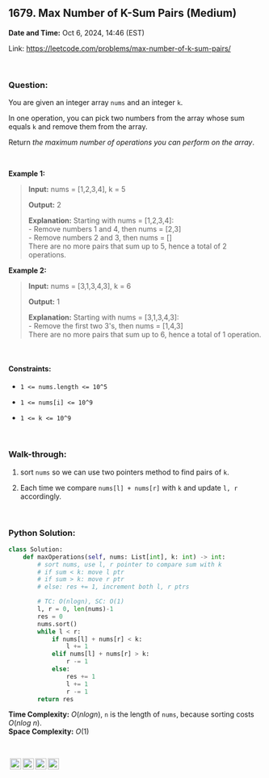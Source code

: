 ## 1679. Max Number of K-Sum Pairs (Medium)
**Date and Time:** Oct 6, 2024, 14:46 (EST)

Link: https://leetcode.com/problems/max-number-of-k-sum-pairs/

<br>

### Question:
You are given an integer array `nums` and an integer `k`.

In one operation, you can pick two numbers from the array whose sum equals `k` and remove them from the array.

Return _the maximum number of operations you can perform on the array_.

<br>

**Example 1:**
> **Input:** nums = [1,2,3,4], k = 5
> 
> **Output:** 2
>
> **Explanation:** Starting with nums = [1,2,3,4]: <br>
> \- Remove numbers 1 and 4, then nums = [2,3] <br>
> \- Remove numbers 2 and 3, then nums = [] <br>
> There are no more pairs that sum up to 5, hence a total of 2 operations.

**Example 2:**
> **Input:** nums = [3,1,3,4,3], k = 6
> 
> **Output:** 1
>
> **Explanation:** Starting with nums = [3,1,3,4,3]: <br>
> \- Remove the first two 3's, then nums = [1,4,3] <br>
> There are no more pairs that sum up to 6, hence a total of 1 operation.

<br>

#### Constraints:
* `1 <= nums.length <= 10^5`

* `1 <= nums[i] <= 10^9`

* `1 <= k <= 10^9`

<br>

### Walk-through: 
1. sort `nums` so we can use two pointers method to find pairs of `k`.

2. Each time we compare `nums[l] + nums[r]` with `k` and update `l, r` accordingly.

<br>

### Python Solution:
```python
class Solution:
    def maxOperations(self, nums: List[int], k: int) -> int:
        # sort nums, use l, r pointer to compare sum with k
        # if sum < k: move l ptr
        # if sum > k: move r ptr
        # else: res += 1, increment both l, r ptrs

        # TC: O(nlogn), SC: O(1)
        l, r = 0, len(nums)-1
        res = 0
        nums.sort()
        while l < r:
            if nums[l] + nums[r] < k:
                l += 1
            elif nums[l] + nums[r] > k:
                r -= 1
            else:
                res += 1
                l += 1
                r -= 1
        return res
```
**Time Complexity:** $O(nlogn)$, `n` is the length of `nums`, because sorting costs $O(nlog\ n)$. <br>
**Space Complexity:** $O(1)$

<br>

<img style="height:22px!important;margin-left:3px;vertical-align:text-bottom;" src="https://mirrors.creativecommons.org/presskit/icons/cc.svg?ref=chooser-v1" alt="CC BY-NC-SA" title="CC BY-NC-SA"><img style="height:22px!important;margin-left:3px;vertical-align:text-bottom;" src="https://mirrors.creativecommons.org/presskit/icons/by.svg?ref=chooser-v1" alt="BY: credit must be given to the creator" title="BY: credit must be given to the creator"><img style="height:22px!important;margin-left:3px;vertical-align:text-bottom;" src="https://mirrors.creativecommons.org/presskit/icons/nc.svg?ref=chooser-v1" alt="NC: Only noncommercial uses of the work are permitted" title="NC: Only noncommercial uses of the work are permitted"><img style="height:22px!important;margin-left:3px;vertical-align:text-bottom;" src="https://mirrors.creativecommons.org/presskit/icons/sa.svg?ref=chooser-v1" alt="SA: Adaptations must be shared under the same terms" title="SA: Adaptations must be shared under the same terms">